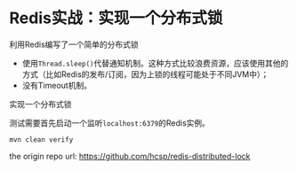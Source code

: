 # Redis实战：实现一个分布式锁

利用Redis编写了一个简单的分布式锁

- 使用`Thread.sleep()`代替通知机制。这种方式比较浪费资源，应该使用其他的方式（比如Redis的发布/订阅，因为上锁的线程可能处于不同JVM中）；
- 没有Timeout机制。

实现一个分布式锁

测试需要首先启动一个监听`localhost:6379`的Redis实例。

`mvn clean verify`

the origin repo url: https://github.com/hcsp/redis-distributed-lock
